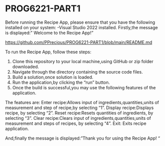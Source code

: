 # PROG6221-PART1

Before running the Recipe App, please ensure that you have the following  installed on your system: 
-Visual Studio 2022 installed. 
Firstly,the message is displayed:” Welcome to the Recipe App!” 

https://github.com/PPrecious/PROG6221-PART1/blob/main/README.md

To run the Recipe App, follow these steps: 
1. Clone this repository to your local machine,using GitHub or zip folder downloaded. 
2. Navigate through the directory containing the source code files. 
3. Build a solution,once solution is loaded. 
4. Run the application,by clicking the “run” button. 
5. Once the build is successful,you may use the following features of the application.  

The features are: 
Enter recipe:Allows input of ingredients,quantities,units of measurement and step of recipe,by selecting “1”. 
Display recipe:Displays recipe, by selecting “2”. 
Reset recipe:Resets quantities of ingredients, by selecting “3”. 
Clear recipe:Clears input of ingredients,quantities,units of measurement and steps of recipes, by selecting “4”. 
Exit: Exits recipe application. 

And,finally the message is displayed:”Thank you for using the Recipe App! “ 
